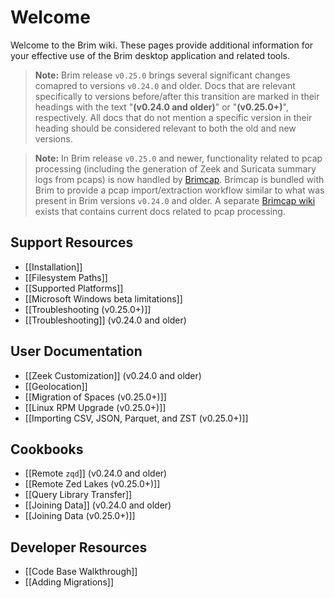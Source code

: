 # Welcome

Welcome to the Brim wiki. These pages provide additional information for your
effective use of the Brim desktop application and related tools.

> **Note:** Brim release `v0.25.0` brings several significant changes comapred
> to versions `v0.24.0` and older. Docs that are relevant specifically to
> versions before/after this transition are marked in their headings with
> the text "**(v0.24.0 and older)**" or "**(v0.25.0+)**", respectively.
> All docs that do not mention a specific version in their heading should be
> considered relevant to both the old and new versions.

> **Note:** In Brim release `v0.25.0` and newer, functionality related to
> pcap processing (including the generation of Zeek and Suricata summary logs
> from pcaps) is now handled by [Brimcap](https://github.com/brimdata/brimcap).
> Brimcap is bundled with Brim to provide a pcap import/extraction workflow
> similar to what was present in Brim versions `v0.24.0` and older. A separate
> [Brimcap wiki](https://github.com/brimdata/brimcap/wiki) exists that contains
> current docs related to pcap processing.

## Support Resources

- [[Installation]]
- [[Filesystem Paths]]
- [[Supported Platforms]]
- [[Microsoft Windows beta limitations]]
- [[Troubleshooting (v0.25.0+)]]
- [[Troubleshooting]] (v0.24.0 and older)

## User Documentation

- [[Zeek Customization]] (v0.24.0 and older)
- [[Geolocation]]
- [[Migration of Spaces (v0.25.0+)]] 
- [[Linux RPM Upgrade (v0.25.0+)]]
- [[Importing CSV, JSON, Parquet, and ZST (v0.25.0+)]]

## Cookbooks

- [[Remote `zqd`]] (v0.24.0 and older)
- [[Remote Zed Lakes (v0.25.0+)]]
- [[Query Library Transfer]]
- [[Joining Data]] (v0.24.0 and older)
- [[Joining Data (v0.25.0+)]]

## Developer Resources

- [[Code Base Walkthrough]]
- [[Adding Migrations]]
